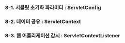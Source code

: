 ### 8-1. 서블릿 초기화 파라미터 : ServletConfig

### 8-2. 데이터 공유 : ServletContext

### 8-3. 웹 어플리케이션 감시 : ServletContextListener
<!--stackedit_data:
eyJoaXN0b3J5IjpbOTQzOTc2MTUyXX0=
-->